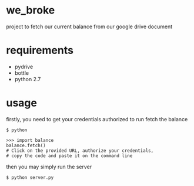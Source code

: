 # we_broke
project to fetch our current balance from our google drive document

# requirements
 * pydrive
 * bottle
 * python 2.7

# usage

firstly, you need to get your credentials authorized to run fetch the balance

``` $ python ```
```
>>> import balance
balance.fetch()
# Click on the provided URL, authorize your credentials, 
# copy the code and paste it on the command line
```

then you may simply run the server

```$ python server.py```

